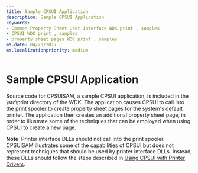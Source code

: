 ```yaml
---
title: Sample CPSUI Application
description: Sample CPSUI Application
keywords:
- Common Property Sheet User Interface WDK print , samples
- CPSUI WDK print , samples
- property sheet pages WDK print , samples
ms.date: 04/20/2017
ms.localizationpriority: medium
---
```


# Sample CPSUI Application





Source code for CPSUISAM, a sample CPSUI application, is included in the \\src\\print directory of the WDK. The application causes CPSUI to call into the print spooler to create property sheet pages for the system's default printer. The application then creates an additional property sheet page, in order to illustrate some of the techniques that can be employed when using CPSUI to create a new page.

**Note**  Printer interface DLLs should not call into the print spooler. CPSUISAM illustrates some of the capabilities of CPSUI but does not represent techniques that should be used by printer interface DLLs. Instead, these DLLs should follow the steps described in [Using CPSUI with Printer Drivers](using-cpsui-with-printer-drivers.md).

 

 

 




